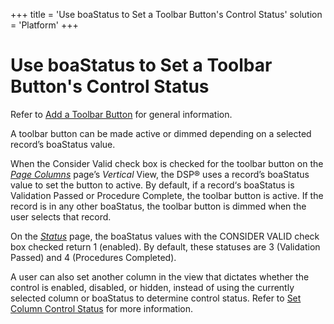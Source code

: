 +++
title = 'Use boaStatus to Set a Toolbar Button's Control Status'
solution = 'Platform'
+++

# Use boaStatus to Set a Toolbar Button's Control Status

Refer to [Add a Toolbar
Button](../Sys_Admin/Use_Cases/Add%20a%20Toolbar%20Button.htm) for
general information.

A toolbar button can be made active or dimmed depending on a selected
record’s boaStatus value.

When the Consider Valid check box is checked for the toolbar button on
the *[Page Columns](../Sys_Admin/Page_Desc/Page_Columns_H.htm)* page’s
*Vertical* View, the DSP® uses a record’s boaStatus value to set the
button to active. By default, if a record‘s boaStatus is Validation
Passed or Procedure Complete, the toolbar button is active. If the
record is in any other boaStatus, the toolbar button is dimmed when the
user selects that record.

On the *[Status](../Sys_Admin/Page_Desc/Status.htm)* page, the boaStatus
values with the CONSIDER VALID check box checked return 1 (enabled). By
default, these statuses are 3 (Validation Passed) and 4 (Procedures
Completed).

A user can also set another column in the view that dictates whether the
control is enabled, disabled, or hidden, instead of using the currently
selected column or boaStatus to determine control status. Refer to [Set
Column Control Status](Set_Column_Control_Status.htm) for more
information.
